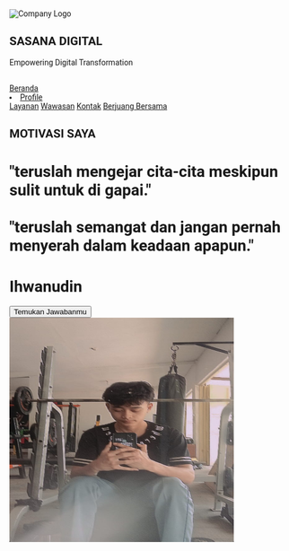 <html lang="en">
 <head>
  <meta charset="utf-8"/>
  <meta content="width=device-width, initial-scale=1.0" name="viewport"/>
  <title>
   Navbar Example
  </title>
  <script src="https://cdn.tailwindcss.com">
  </script>
  <link href="https://cdnjs.cloudflare.com/ajax/libs/font-awesome/5.15.3/css/all.min.css" rel="stylesheet"/>
 </head>
 <body>
  <nav class="flex items-center justify-between p-4 bg-white shadow">
   <div class="flex items-center">
    <img alt="Company Logo" class="h-10 w-10 mr-2" height="50" src="https://storage.googleapis.com/a1aa/image/42jfdfEjg7sUCUNhVmfdY25cNMaRYJWydB1ZSLSu5EfLcrsOB.jpg" width="50"/>
    <div>
     <h1 class="text-xl font-bold">
      SASANA DIGITAL
     </h1>
     <p class="text-sm">
      Empowering Digital Transformation
     </p>
    </div>
   </div>
   <div class="flex items-center space-x-6">
   </div></br>
     <a class="text-pink-500 font-semibold" href="#"><a href="sasana_wan.html">Beranda</a></li>
    <li><a class="text-blue-900" href="#"><a href="biodata.html">Profile</a></li>
	 <i class="fas fa-chevron-down">
     </i>
    </a>
    <a class="text-blue-900" href="#"><a href="layanan.html">Layanan</a></li>
     <i class="fas fa-chevron-down">
     </i>
    </a>
    <a class="text-blue-900" href="#"><a href="wawasan.html">Wawasan</a></li>
     <i class="fas fa-chevron-down">
     </i>
    </a>
    <a class="text-blue-900" href="#"><a href="kontak.html">Kontak</a></li>
    </a>
    <a class="bg-pink-500 text-white px-4 py-2 rounded-full" href="#">
     Berjuang Bersama
    </a>
   </div>
  </nav>
 </body>
<html>
 <head>
  <script src="https://cdn.tailwindcss.com">
  </script>
  <link href="https://cdnjs.cloudflare.com/ajax/libs/font-awesome/5.15.3/css/all.min.css" rel="stylesheet"/>
  <link href="https://fonts.googleapis.com/css2?family=Roboto:wght@400;700&amp;display=swap" rel="stylesheet"/>
  <style>
   body {
            font-family: 'Roboto', sans-serif;
        }
  </style>
 </head>
 <body class="bg-gray-100">
  <div class="relative bg-white">
   <div class="absolute top-0 left-0 w-full h-full bg-cover bg-no-repeat" style="background-color: white;">
   </div>
   <div class="relative z-10 flex flex-col md:flex-row items-center justify-between p-8 md:p-16">
    <div class="md:w-1/2">
     <h2 class="text-pink-500 text-lg md:text-xl font-semibold mb-2">
      MOTIVASI SAYA
     </h2>
     <h1 class="text-blue-900 text-3xl md:text-5xl font-bold leading-tight mb-4">
       "teruslah mengejar cita-cita meskipun sulit untuk di gapai."<br></br>
	   "teruslah semangat dan jangan pernah menyerah dalam keadaan apapun."
     </h1>
     <h1 class="text-pink-500 text-3xl md:text-5xl font-bold leading-tight mb-6">
      Ihwanudin
     </h1>
     <button class="bg-pink-500 text-white px-6 py-3 rounded-full shadow-lg hover:bg-orange-600 transition duration-300">
      Temukan Jawabanmu
      <i class="fas fa-chevron-right">
      </i>
     </button>
    </div>
    <div class="md:w-1/2 flex justify-center items-center relative">
     <img alt="Two people holding tablets, representing digital transformation" class="relative z-10" height="400" src="ihwan1.jpg" width="400"/>
     <div class="absolute top-0 right-0 w-16 h-16 bg-blue-900 rounded-full flex items-center justify-center text-white text-2xl">
      <i class="fas fa-bullseye">
      </i>
     </div>
     <div class="absolute top-1/4 right-0 w-16 h-16 bg-orange-500 rounded-full flex items-center justify-center text-white text-2xl">
      <i class="fas fa-headset">
      </i>
     </div>
     <div class="absolute top-1/2 right-0 w-16 h-16 bg-blue-900 rounded-full flex items-center justify-center text-white text-2xl">
      <i class="fas fa-lightbulb">
      </i>
     </div>
     <div class="absolute bottom-1/4 right-0 w-16 h-16 bg-orange-500 rounded-full flex items-center justify-center text-white text-2xl">
      <i class="fas fa-chart-line">
      </i>
     </div>
     <div class="absolute bottom-0 right-0 w-16 h-16 bg-blue-900 rounded-full flex items-center justify-center text-white text-2xl">
      <i class="fas fa-share-alt">
      </i>
     </div>
    </div>
   </div>
  </div>
</body>
</html>
